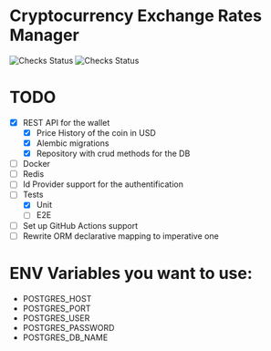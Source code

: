 # Cryptocurrency Exchange Rates Manager

![Checks Status](https://github.com/JackWallet/cryptocurrency-exchange-rates-manager/actions/workflows/poetry.yml/badge.svg)
![Checks Status](https://github.com/JackWallet/cryptocurrency-exchange-rates-manager/actions/workflows/codeql.yml/badge.svg)

# TODO 
- [x] REST API for the wallet
  - [x] Price History of the coin in USD
  - [x] Alembic migrations
  - [x] Repository with crud methods for the DB
- [ ] Docker
- [ ] Redis
- [ ] Id Provider support for the authentification
- [ ] Tests
  - [x] Unit
  - [ ] E2E
- [ ] Set up GitHub Actions support
- [ ] Rewrite ORM declarative mapping to imperative one
# ENV Variables you want to use:
- POSTGRES_HOST
- POSTGRES_PORT
- POSTGRES_USER
- POSTGRES_PASSWORD
- POSTGRES_DB_NAME

